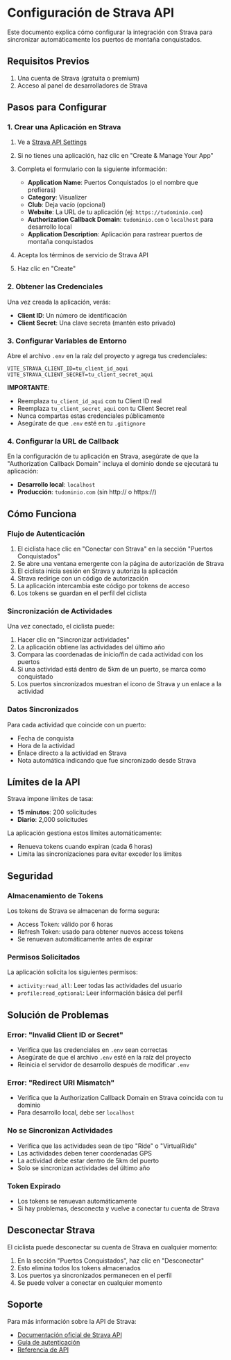 # Configuración de Strava API

Este documento explica cómo configurar la integración con Strava para sincronizar automáticamente los puertos de montaña conquistados.

## Requisitos Previos

1. Una cuenta de Strava (gratuita o premium)
2. Acceso al panel de desarrolladores de Strava

## Pasos para Configurar

### 1. Crear una Aplicación en Strava

1. Ve a [Strava API Settings](https://www.strava.com/settings/api)
2. Si no tienes una aplicación, haz clic en "Create & Manage Your App"
3. Completa el formulario con la siguiente información:
   - **Application Name**: Puertos Conquistados (o el nombre que prefieras)
   - **Category**: Visualizer
   - **Club**: Deja vacío (opcional)
   - **Website**: La URL de tu aplicación (ej: `https://tudominio.com`)
   - **Authorization Callback Domain**: `tudominio.com` o `localhost` para desarrollo local
   - **Application Description**: Aplicación para rastrear puertos de montaña conquistados

4. Acepta los términos de servicio de Strava API
5. Haz clic en "Create"

### 2. Obtener las Credenciales

Una vez creada la aplicación, verás:
- **Client ID**: Un número de identificación
- **Client Secret**: Una clave secreta (mantén esto privado)

### 3. Configurar Variables de Entorno

Abre el archivo `.env` en la raíz del proyecto y agrega tus credenciales:

```env
VITE_STRAVA_CLIENT_ID=tu_client_id_aqui
VITE_STRAVA_CLIENT_SECRET=tu_client_secret_aqui
```

**IMPORTANTE**:
- Reemplaza `tu_client_id_aqui` con tu Client ID real
- Reemplaza `tu_client_secret_aqui` con tu Client Secret real
- Nunca compartas estas credenciales públicamente
- Asegúrate de que `.env` esté en tu `.gitignore`

### 4. Configurar la URL de Callback

En la configuración de tu aplicación en Strava, asegúrate de que la "Authorization Callback Domain" incluya el dominio donde se ejecutará tu aplicación:

- **Desarrollo local**: `localhost`
- **Producción**: `tudominio.com` (sin http:// o https://)

## Cómo Funciona

### Flujo de Autenticación

1. El ciclista hace clic en "Conectar con Strava" en la sección "Puertos Conquistados"
2. Se abre una ventana emergente con la página de autorización de Strava
3. El ciclista inicia sesión en Strava y autoriza la aplicación
4. Strava redirige con un código de autorización
5. La aplicación intercambia este código por tokens de acceso
6. Los tokens se guardan en el perfil del ciclista

### Sincronización de Actividades

Una vez conectado, el ciclista puede:
1. Hacer clic en "Sincronizar actividades"
2. La aplicación obtiene las actividades del último año
3. Compara las coordenadas de inicio/fin de cada actividad con los puertos
4. Si una actividad está dentro de 5km de un puerto, se marca como conquistado
5. Los puertos sincronizados muestran el icono de Strava y un enlace a la actividad

### Datos Sincronizados

Para cada actividad que coincide con un puerto:
- Fecha de conquista
- Hora de la actividad
- Enlace directo a la actividad en Strava
- Nota automática indicando que fue sincronizado desde Strava

## Límites de la API

Strava impone límites de tasa:
- **15 minutos**: 200 solicitudes
- **Diario**: 2,000 solicitudes

La aplicación gestiona estos límites automáticamente:
- Renueva tokens cuando expiran (cada 6 horas)
- Limita las sincronizaciones para evitar exceder los límites

## Seguridad

### Almacenamiento de Tokens

Los tokens de Strava se almacenan de forma segura:
- Access Token: válido por 6 horas
- Refresh Token: usado para obtener nuevos access tokens
- Se renuevan automáticamente antes de expirar

### Permisos Solicitados

La aplicación solicita los siguientes permisos:
- `activity:read_all`: Leer todas las actividades del usuario
- `profile:read_optional`: Leer información básica del perfil

## Solución de Problemas

### Error: "Invalid Client ID or Secret"
- Verifica que las credenciales en `.env` sean correctas
- Asegúrate de que el archivo `.env` esté en la raíz del proyecto
- Reinicia el servidor de desarrollo después de modificar `.env`

### Error: "Redirect URI Mismatch"
- Verifica que la Authorization Callback Domain en Strava coincida con tu dominio
- Para desarrollo local, debe ser `localhost`

### No se Sincronizan Actividades
- Verifica que las actividades sean de tipo "Ride" o "VirtualRide"
- Las actividades deben tener coordenadas GPS
- La actividad debe estar dentro de 5km del puerto
- Solo se sincronizan actividades del último año

### Token Expirado
- Los tokens se renuevan automáticamente
- Si hay problemas, desconecta y vuelve a conectar tu cuenta de Strava

## Desconectar Strava

El ciclista puede desconectar su cuenta de Strava en cualquier momento:
1. En la sección "Puertos Conquistados", haz clic en "Desconectar"
2. Esto elimina todos los tokens almacenados
3. Los puertos ya sincronizados permanecen en el perfil
4. Se puede volver a conectar en cualquier momento

## Soporte

Para más información sobre la API de Strava:
- [Documentación oficial de Strava API](https://developers.strava.com/docs/)
- [Guía de autenticación](https://developers.strava.com/docs/authentication/)
- [Referencia de API](https://developers.strava.com/docs/reference/)
